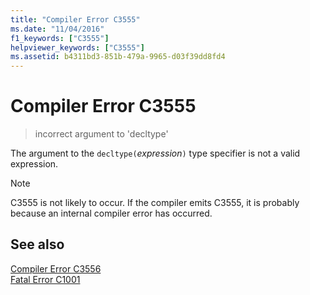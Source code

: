 ```yaml
---
title: "Compiler Error C3555"
ms.date: "11/04/2016"
f1_keywords: ["C3555"]
helpviewer_keywords: ["C3555"]
ms.assetid: b4311bd3-851b-479a-9965-d03f39dd8fd4
---
```

# Compiler Error C3555

> incorrect argument to 'decltype'

The argument to the `decltype(`*expression*`)` type specifier is not a valid expression.

> [!NOTE]
>  C3555 is not likely to occur. If the compiler emits C3555, it is probably because an internal compiler error has occurred.

## See also

[Compiler Error C3556](../../error-messages/compiler-errors-2/compiler-error-c3556.md)<br/>
[Fatal Error C1001](../../error-messages/compiler-errors-1/fatal-error-c1001.md)
